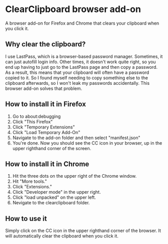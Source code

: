 # ClearClipboard browser add-on

A browser add-on for Firefox and Chrome that clears your clipboard when you click it.

## Why clear the clipboard?

I use LastPass, which is a browser-based password manager. Sometimes, it can just autofill login info. Other times, it doesn't work quite right, so you end up having to just go to the LastPass page and then copy a password. As a result, this means that your clipboard will often have a password copied to it. So I found myself needing to copy something else to the clipboard afterwards, so I won't leak my passwords accidentally. This browser add-on solves that problem.

## How to install it in Firefox

1. Go to about:debugging
2. Click "This Firefox"
3. Click "Temporary Extensions"
4. Click "Load Temporary Add-On"
5. Navigate to the add-on folder and then select "manifest.json"
6. You're done. Now you should see the CC icon in your browser, up in the upper righthand corner of the screen. 

## How to install it in Chrome

1. Hit the three dots on the upper right of the Chrome window.
2. Hit "More tools."
3. Click "Extensions."
4. Click "Developer mode" in the upper right.
5. Click "load unpacked" on the upper left.
6. Nevigate to the clearclipboard folder.

## How to use it

Simply click on the CC icon in the upper righthand corner of the browser. It will automatically clear the clipboard when you click it.
